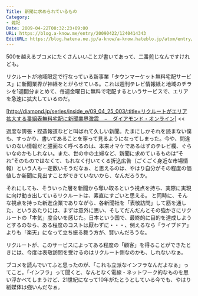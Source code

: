 ```yaml
---
Title: 新聞に求められているもの
Category:
- 雑記
Date: 2009-04-22T00:32:23+09:00
URL: https://blog.a-know.me/entry/20090422/1240414343
EditURL: https://blog.hatena.ne.jp/a-know/a-know.hateblo.jp/atom/entry/12921228815727980105
---
```


500を越えるブコメにたくさんいいことが書いてあって、二番煎じなんですけれども。

>>
リクルートが地域限定で行なっている新事業「タウンマーケット無料宅配サービス」に新聞業界が神経をとがらせている。これは週刊テレビ情報紙と地域のチラシを1週間分まとめて、毎週金曜日に無料で宅配するというサービスで、エリアを急速に拡大しているのだ。

[http://diamond.jp/series/inside_e/09_04_25_003/:title=リクルートがエリア拡大する番組表無料宅配に新聞業界激震　−　ダイアモンド・オンライン]
<<

過度な誇張・捏造報道などと叫ばれて久しい新聞。たまにしかそれを読まない僕も、すっかり、書いてあることを穿って見るようになってしまった。今や、間違いのない情報だと臆面なく呼べるのは、本来オマケであるはずのテレビ欄、ぐらいなのかもしれない。また、世の中の主婦など、新聞に求めているものは“それ”そのものではなくて、もれなく付いてくる折込広告（ごくごく身近な市場情報）という人も一定数いそうだなぁ、と思えるのは、やはり自分がその程度の価値しか新聞に見出すことができていないから、なんだろうか。

それにしても、そういった層を新聞から奪い取るという視点を持ち、実際に実現に向け動き出しているリクルートは、素直にすごいと思える。
と同時に、そんな視点を持った新進企業でありながら、各新聞社を「表敬訪問」して筋を通した、というあたりには、まずは意外に思い、そしてだんだんとその強かさにリクルートの「本気」度合いを感じた。日本という国で、最終的に目的を達成しようとするのなら、ある程度のコストは厭わずに・・・、例えるなら「ライブドア」よりも「楽天」になって立ち振る舞う方が、賢いんだろうな。

リクルートが、このサービスによってある程度の「顧客」を得ることができたときには、今度は表敬訪問を受けるのはリクルート側なのかも、しれないなぁ。


ブコメを読んでいてふと思ったのが、「これも立派なインフラなんだよなぁ」ってこと。「インフラ」って聞くと、なんとなく電線・ネットワーク的なものを思い浮かべてしまうけど、21世紀になって10年がたとうとしている今でも、やはり紙媒体は強いんだなぁ。


<script src="https://moshi-moshi.moshimo.works/moshimoshi/a_know_blog/20090422-1240414343?title=%E6%96%B0%E8%81%9E%E3%81%AB%E6%B1%82%E3%82%81%E3%82%89%E3%82%8C%E3%81%A6%E3%81%84%E3%82%8B%E3%82%82%E3%81%AE"></script>

